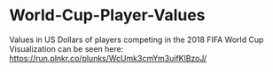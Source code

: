 # World-Cup-Player-Values
Values in US Dollars of players competing in the 2018 FIFA World Cup
Visualization can be seen here: https://run.plnkr.co/plunks/WcUmk3cmYm3ujfKlBzoJ/

